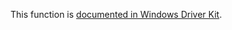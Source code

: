 This function is [documented in Windows Driver Kit](https://learn.microsoft.com/en-us/windows-hardware/drivers/ddi/ntifs/nf-ntifs-rtlispartialplaceholderfilehandle).

